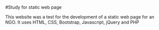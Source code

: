 #Study for static web page

This website was a test for the development of a static web page for an NGO. It uses HTML, CSS, Bootstrap, Javascript, 
jQuery and PHP